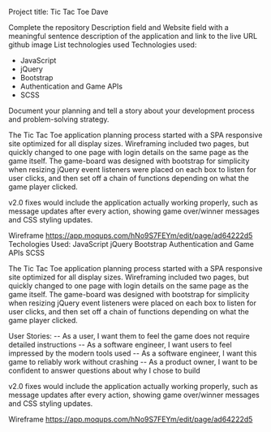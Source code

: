 Project title: Tic Tac Toe Dave

 Complete the repository Description field and Website field with a meaningful sentence description of the application and link to the live URL github image
 List technologies used
Technologies used:
- JavaScript
- jQuery
- Bootstrap
- Authentication and Game APIs
- SCSS

 Document your planning and tell a story about your development process and problem-solving strategy.

 The Tic Tac Toe application planning process started with a SPA responsive site optimized for all display sizes.
 Wireframing included two pages, but quickly changed to one page with login details on the same page as the game itself.
 The game-board was designed with bootstrap for simplicity when resizing
 jQuery event listeners were placed on each box to listen for user clicks, and then set off a chain of functions depending on what the game player clicked.

 v2.0 fixes would include the application actually working properly, such as message updates after every action, showing game over/winner messages and CSS styling updates.

 Wireframe
 https://app.moqups.com/hNo9S7FEYm/edit/page/ad64222d5
Techologies Used:
JavaScript
jQuery
Bootstrap
Authentication and Game APIs
SCSS

The Tic Tac Toe application planning process started with a SPA responsive site optimized for all display sizes. Wireframing included two pages, but quickly changed to one page with login details on the same page as the game itself. The game-board was designed with bootstrap for simplicity when resizing jQuery event listeners were placed on each box to listen for user clicks, and then set off a chain of functions depending on what the game player clicked.

User Stories:
-- As a user, I want them to feel the game does not require detailed instructions
-- As a software engineer, I want users to feel impressed by the modern tools used
-- As a software engineer, I want this game to reliably work without crashing
-- As a product owner, I want to be confident to answer questions about why I chose to build

v2.0 fixes would include the application actually working properly, such as message updates after every action, showing game over/winner messages and CSS styling updates.

Wireframe https://app.moqups.com/hNo9S7FEYm/edit/page/ad64222d5
